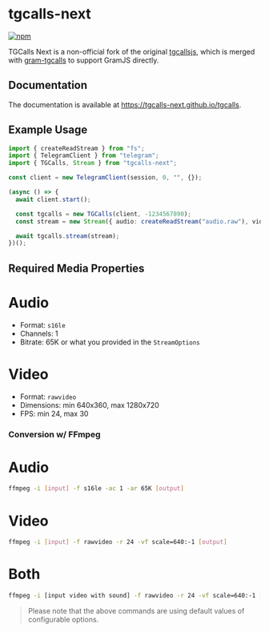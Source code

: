 # tgcalls-next

[![npm](https://img.shields.io/npm/v/tgcalls-next)](https://npm.im/tgcalls-next)

TGCalls Next is a non-official fork of the original
[tgcallsjs](https://github.com/tgcallsjs/tgcalls), which is merged with
[gram-tgcalls](https://github.com/tgcallsjs/gram-tgcalls) to support GramJS
directly.

## Documentation

The documentation is available at <https://tgcalls-next.github.io/tgcalls>.

## Example Usage

```ts
import { createReadStream } from "fs";
import { TelegramClient } from "telegram";
import { TGCalls, Stream } from "tgcalls-next";

const client = new TelegramClient(session, 0, "", {});

(async () => {
  await client.start();

  const tgcalls = new TGCalls(client, -1234567890);
  const stream = new Stream({ audio: createReadStream("audio.raw"), video: createReadStream("video.raw"), ... })

  await tgcalls.stream(stream);
})();
```

## Required Media Properties

# Audio

-   Format: `s16le`
-   Channels: 1
-   Bitrate: 65K or what you provided in the `StreamOptions`

# Video

-   Format: `rawvideo`
-   Dimensions: min 640x360, max 1280x720
-   FPS: min 24, max 30

### Conversion w/ FFmpeg

# Audio

```bash
ffmpeg -i [input] -f s16le -ac 1 -ar 65K [output]
```

# Video

```bash
ffmpeg -i [input] -f rawvideo -r 24 -vf scale=640:-1 [output]
```

# Both

```bash
ffmpeg -i [input video with sound] -f rawvideo -r 24 -vf scale=640:-1 [video output] -f s16le -ac 1 -ar 65K [audio output]
```

> Please note that the above commands are using default values of configurable
> options.
